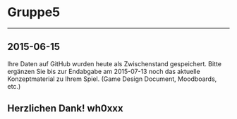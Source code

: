 # Gruppe5
---------------------------------------------------------------------------------------------------------
2015-06-15
---------------------------------------------------------------------------------------------------------
Ihre Daten auf GitHub wurden heute als Zwischenstand gespeichert.
Bitte ergänzen Sie bis zur Endabgabe am 2015-07-13 noch das aktuelle Konzeptmaterial zu Ihrem Spiel.
(Game Design Document, Moodboards, etc.)

Herzlichen Dank!
wh0xxx
---------------------------------------------------------------------------------------------------------
